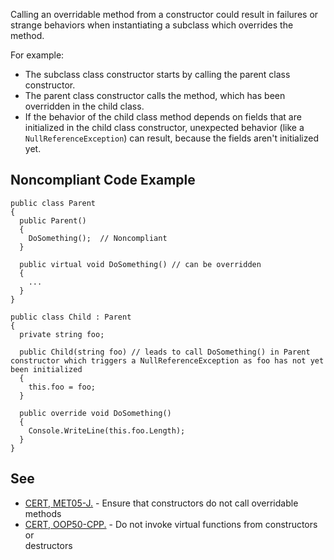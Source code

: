 
Calling an overridable method from a constructor could result in failures or strange behaviors when instantiating a subclass which overrides the method.

For example:

- The subclass class constructor starts by calling the parent class constructor.
- The parent class constructor calls the method, which has been overridden in the child class.
- If the behavior of the child class method depends on fields that are initialized in the child class constructor, unexpected behavior (like a<br>  `NullReferenceException`) can result, because the fields aren't initialized yet.


## Noncompliant Code Example


    public class Parent
    {
      public Parent()
      {
        DoSomething();  // Noncompliant
      }
    
      public virtual void DoSomething() // can be overridden
      {
        ...
      }
    }
    
    public class Child : Parent
    {
      private string foo;
    
      public Child(string foo) // leads to call DoSomething() in Parent constructor which triggers a NullReferenceException as foo has not yet been initialized
      {
        this.foo = foo;
      }
    
      public override void DoSomething()
      {
        Console.WriteLine(this.foo.Length);
      }
    }


## See

- [CERT, MET05-J.](https://www.securecoding.cert.org/confluence/x/MYYbAQ) - Ensure that constructors do not call overridable methods<br>
- [CERT, OOP50-CPP.](https://www.securecoding.cert.org/confluence/x/TQBi) - Do not invoke virtual functions from constructors or<br>  destructors

